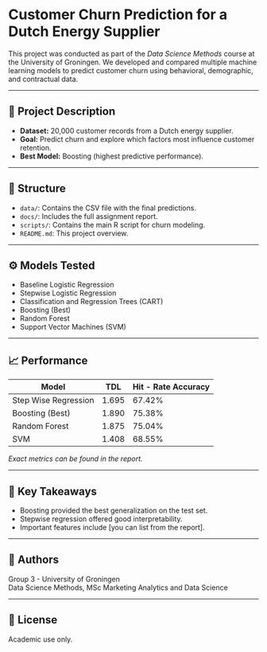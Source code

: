 # Customer Churn Prediction for a Dutch Energy Supplier

This project was conducted as part of the *Data Science Methods* course at the University of Groningen. We developed and compared multiple machine learning models to predict customer churn using behavioral, demographic, and contractual data.

---

## 📌 Project Description

- **Dataset:** 20,000 customer records from a Dutch energy supplier.
- **Goal:** Predict churn and explore which factors most influence customer retention.
- **Best Model:** Boosting (highest predictive performance).

---

## 📂 Structure

- `data/`: Contains the CSV file with the final predictions.
- `docs/`: Includes the full assignment report.
- `scripts/`: Contains the main R script for churn modeling.
- `README.md`: This project overview.

---

## ⚙️ Models Tested

- Baseline Logistic Regression  
- Stepwise Logistic Regression  
- Classification and Regression Trees (CART)  
- Boosting (Best)  
- Random Forest  
- Support Vector Machines (SVM)

---

## 📈 Performance

| Model                | TDL    | Hit - Rate Accuracy |
|----------------------|--------|---------------------|
| Step Wise Regression | 1.695  | 67.42%              |
| Boosting (Best)      | 1.890  | 75.38%              |
| Random Forest        | 1.875  | 75.04%              |
| SVM                  | 1.408  | 68.55%              |

*Exact metrics can be found in the report.*

---

## 🧠 Key Takeaways

- Boosting provided the best generalization on the test set.
- Stepwise regression offered good interpretability.
- Important features include [you can list from the report].

---

## 👥 Authors

Group 3 - University of Groningen  
Data Science Methods, MSc Marketing Analytics and Data Science

---

## 📄 License

Academic use only.
